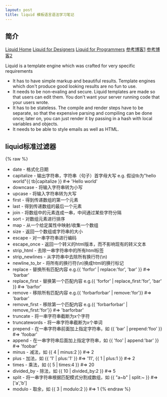 ```yaml
---
layout: post
title: liquid 模板语言语法学习笔记
---
```


## 简介
[Liquid Home](https://github.com/Shopify/liquid/wiki "Liquid Home") 
[Liquid for Designers](https://github.com/Shopify/liquid/wiki/Liquid-for-Designers "Liquid for Designers") 
[Liquid for Programmers](https://github.com/Shopify/liquid/wiki/Liquid-for-Programmers "Liquid for Programmers") 
[参考博客1](http://blog.csdn.net/dont27/article/details/38097581 "参考博客1") 
[参考博客2](http://havee.me/internet/2013-11/jekyll-liquid-designers.html "参考博客2") 

Liquid is a template engine which was crafted for very specific requirements  

 * It has to have simple markup and beautiful results. Template engines which don't produce good looking results are no fun to use.  
 * It needs to be non-evaling and secure. Liquid templates are made so that users can edit them. You don't want your server running code that your users wrote.  
 * It has to be stateless. The compile and render steps have to be separate, so that the expensive parsing and compiling can be done once; later on, you can just render it by passing in a hash with local variables and objects.  
 * It needs to be able to style emails as well as HTML.  

## liquid标准过滤器

{% raw %}
 * date - 格式化日期
 * capitalize - 输出字符串，字符串（句子）首字母大写 e.g. 假设tb为"hello world"{{ tb|capitalize }} #=> 'Hello world'
 * downcase - 将输入字符串转为小写
 * upcase - 将输入字符串转为大写
 * first - 得到传递数组的第一个元素
 * last - 得到传递数组的最后一个元素
 * join - 将数组中的元素连成一串，中间通过某些字符分隔
 * sort - 对数组元素进行排序
 * map - 从一个给定属性中映射/收集一个数组
 * size - 返回一个数组或字符串的大小
 * escape - 对一串字符串进行编码
 * escape_once - 返回一个转义的html版本，而不影响现有的转义文本
 * strip_html - 去除一串字符串中的所有html标签
 * strip_newlines - 从字符串中去除所有换行符(\n) 
 * newline_to_br - 将所有的换行符(\n)换成html的换行标记
 * replace - 替换所有匹配内容 e.g.{{ 'forfor' | replace:'for', 'bar' }} #=> 'barbar'
 * replace_first - 替换第一个匹配内容 e.g.{{ 'forfor' | replace_first:'for', 'bar' }} #=> 'barfor'
 * remove - 移除所有匹配内容 e.g.{{ 'forbarforbar' | remove:'for'}} #=> 'barbar'
 * remove_first - 移除第一个匹配内容 e.g.{{ 'forbarforbar' | remove_first:'for'}} #=> 'barforbar'
 * truncate - 将一串字符串截断为x个字符
 * truncatewords - 将一串字符串截断为x个单词
 * prepend - 在一串字符串前面加上指定字符串，如 {{ 'bar' | prepend:'foo' }} #=> 'foobar'
 * append - 在一串字符串后面加上指定字符串，如 {{ 'foo' | append:'bar' }} #=> 'foobar'
 * minus - 减法，如 {{ 4 | minus:2 }} #=> 2
 * plus - 加法，如 {{ '1' | plus:'1' }} #=> '11', {{ 1 | plus:1 }} #=> 2
 * times - 乘法，如 {{ 5 | times:4 }} #=> 20
 * divided_by - 除法，如 {{ 10 | divided_by:2 }} #=> 5
 * split - 将一串字符串根据匹配模式分割成数组，如 {{ "a~b" | split:~ }} #=> ['a','b']
 * modulo - 取余，如 {{ 3 | modulo:2 }} #=> 1
{% endraw %}